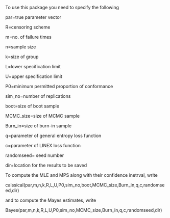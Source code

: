   To use this package you need to specify the following
  
  par=true parameter vector
  
  R=censoring scheme
  
  m=no. of failure times
  
  n=sample size
  
  k=size of group
  
  L=lower specification limit
  
  U=upper specification limit
  
  P0=minimum permitted proportion of conformance
  
  sim_no=number of replications
  
  boot=size of boot sample
  
  MCMC_size=size of MCMC sample
  
  Burn_in=size of burn-in sample
  
  q=parameter of general entropy loss function
  
  c=parameter of LINEX loss function
  
  randomseed= seed number
  
  dir=location for the results to be saved
  
  To compute the MLE and MPS along with their confidence inetrval, write
  
  calssical(par,m,n,k,R,L,U,P0,sim_no,boot,MCMC_size,Burn_in,q,c,randomseed,dir)
  
  and to compute the Mayes estimates, write
  
  Bayes(par,m,n,k,R,L,U,P0,sim_no,MCMC_size,Burn_in,q,c,randomseed,dir)


